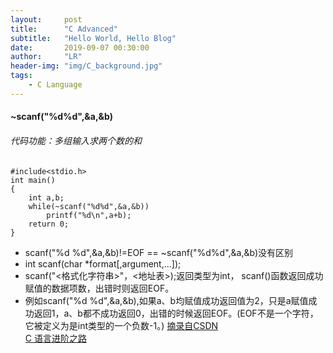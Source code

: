 ```yaml
---
layout:     post
title:      "C Advanced"
subtitle:   "Hello World, Hello Blog"
date:       2019-09-07 00:30:00
author:     "LR"
header-img: "img/C_background.jpg"
tags:
    - C Language
---
```


#### ~scanf("%d%d",&a,&b)
###### 代码功能：多组输入求两个数的和
```
#include<stdio.h>
int main()
{
	int a,b;
	while(~scanf("%d%d",&a,&b))  
		printf("%d\n",a+b);
	return 0;
}
```
- scanf("%d %d",&a,&b)!=EOF  ==  ~scanf("%d%d",&a,&b)没有区别
- int scanf(char *format[,argument,...]);
- scanf("<格式化字符串>"，<地址表>);返回类型为int， scanf()函数返回成功赋值的数据项数，出错时则返回EOF。
- 例如scanf("%d %d",&a,&b),如果a、b均赋值成功返回值为2，只是a赋值成功返回1，a、b都不成功返回0，出错的时候返回EOF。(EOF不是一个字符，它被定义为是int类型的一个负数-1。)
[摘录自CSDN](https://blog.csdn.net/liluo_2951121599/article/details/78595086)<br>
[C 语言进阶之路](https://www.dotcpp.com/oj/problemset.html)
